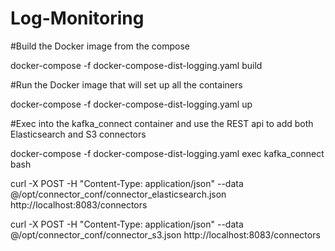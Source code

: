 # Log-Monitoring
#Build the Docker image from the compose


docker-compose -f docker-compose-dist-logging.yaml build

#Run the Docker image that will set up all the containers

docker-compose -f docker-compose-dist-logging.yaml up

#Exec into the kafka_connect container and use the REST api to add both Elasticsearch and S3 connectors

docker-compose -f docker-compose-dist-logging.yaml exec kafka_connect bash

curl -X POST -H "Content-Type: application/json" --data @/opt/connector_conf/connector_elasticsearch.json http://localhost:8083/connectors

curl -X POST -H "Content-Type: application/json" --data @/opt/connector_conf/connector_s3.json http://localhost:8083/connectors
